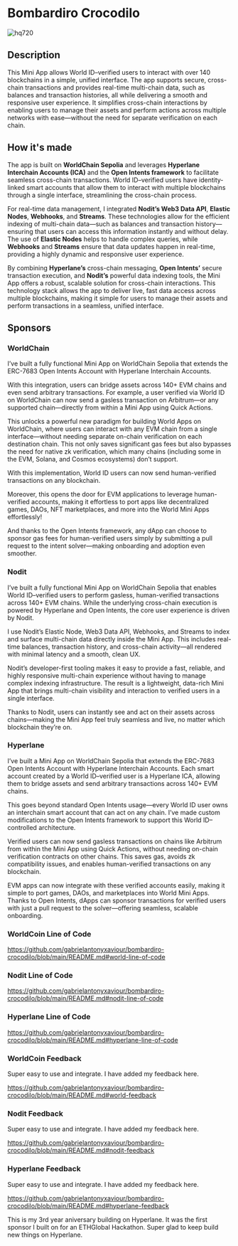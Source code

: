# Bombardiro Crocodilo


![hq720](https://github.com/user-attachments/assets/f3bc02bc-7100-40c8-b2d4-b399c90fd305)

## Description

This Mini App allows World ID–verified users to interact with over 140 blockchains in a simple, unified interface. The app supports secure, cross-chain transactions and provides real-time multi-chain data, such as balances and transaction histories, all while delivering a smooth and responsive user experience. It simplifies cross-chain interactions by enabling users to manage their assets and perform actions across multiple networks with ease—without the need for separate verification on each chain.

## How it's made

The app is built on **WorldChain Sepolia** and leverages **Hyperlane Interchain Accounts (ICA)** and the **Open Intents framework** to facilitate seamless cross-chain transactions. World ID–verified users have identity-linked smart accounts that allow them to interact with multiple blockchains through a single interface, streamlining the cross-chain process.

For real-time data management, I integrated **Nodit’s Web3 Data API**, **Elastic Nodes**, **Webhooks**, and **Streams**. These technologies allow for the efficient indexing of multi-chain data—such as balances and transaction history—ensuring that users can access this information instantly and without delay. The use of **Elastic Nodes** helps to handle complex queries, while **Webhooks** and **Streams** ensure that data updates happen in real-time, providing a highly dynamic and responsive user experience.

By combining **Hyperlane’s** cross-chain messaging, **Open Intents’** secure transaction execution, and **Nodit’s** powerful data indexing tools, the Mini App offers a robust, scalable solution for cross-chain interactions. This technology stack allows the app to deliver live, fast data access across multiple blockchains, making it simple for users to manage their assets and perform transactions in a seamless, unified interface.

## Sponsors

### WorldChain

I’ve built a fully functional Mini App on WorldChain Sepolia that extends the ERC-7683 Open Intents Account with Hyperlane Interchain Accounts.

With this integration, users can bridge assets across 140+ EVM chains and even send arbitrary transactions. For example, a user verified via World ID on WorldChain can now send a gasless transaction on Arbitrum—or any supported chain—directly from within a Mini App using Quick Actions.

This unlocks a powerful new paradigm for building World Apps on WorldChain, where users can interact with any EVM chain from a single interface—without needing separate on-chain verification on each destination chain. This not only saves significant gas fees but also bypasses the need for native zk verification, which many chains (including some in the EVM, Solana, and Cosmos ecosystems) don’t support.

With this implementation, World ID users can now send human-verified transactions on any blockchain.

Moreover, this opens the door for EVM applications to leverage human-verified accounts, making it effortless to port apps like decentralized games, DAOs, NFT marketplaces, and more into the World Mini Apps effortlessly!

And thanks to the Open Intents framework, any dApp can choose to sponsor gas fees for human-verified users simply by submitting a pull request to the intent solver—making onboarding and adoption even smoother.

### Nodit

I’ve built a fully functional Mini App on WorldChain Sepolia that enables World ID–verified users to perform gasless, human-verified transactions across 140+ EVM chains. While the underlying cross-chain execution is powered by Hyperlane and Open Intents, the core user experience is driven by Nodit.

I use Nodit’s Elastic Node, Web3 Data API, Webhooks, and Streams to index and surface multi-chain data directly inside the Mini App. This includes real-time balances, transaction history, and cross-chain activity—all rendered with minimal latency and a smooth, clean UX.

Nodit’s developer-first tooling makes it easy to provide a fast, reliable, and highly responsive multi-chain experience without having to manage complex indexing infrastructure. The result is a lightweight, data-rich Mini App that brings multi-chain visibility and interaction to verified users in a single interface.

Thanks to Nodit, users can instantly see and act on their assets across chains—making the Mini App feel truly seamless and live, no matter which blockchain they’re on.

### Hyperlane

I’ve built a Mini App on WorldChain Sepolia that extends the ERC-7683 Open Intents Account with Hyperlane Interchain Accounts. Each smart account created by a World ID–verified user is a Hyperlane ICA, allowing them to bridge assets and send arbitrary transactions across 140+ EVM chains.

This goes beyond standard Open Intents usage—every World ID user owns an interchain smart account that can act on any chain. I’ve made custom modifications to the Open Intents framework to support this World ID–controlled architecture.

Verified users can now send gasless transactions on chains like Arbitrum from within the Mini App using Quick Actions, without needing on-chain verification contracts on other chains. This saves gas, avoids zk compatibility issues, and enables human-verified transactions on any blockchain.

EVM apps can now integrate with these verified accounts easily, making it simple to port games, DAOs, and marketplaces into World Mini Apps. Thanks to Open Intents, dApps can sponsor transactions for verified users with just a pull request to the solver—offering seamless, scalable onboarding.

### WorldCoin Line of Code

https://github.com/gabrielantonyxaviour/bombardiro-crocodilo/blob/main/README.md#world-line-of-code

### Nodit Line of Code

https://github.com/gabrielantonyxaviour/bombardiro-crocodilo/blob/main/README.md#nodit-line-of-code

### Hyperlane Line of Code

https://github.com/gabrielantonyxaviour/bombardiro-crocodilo/blob/main/README.md#hyperlane-line-of-code

### WorldCoin Feedback

Super easy to use and integrate. I have added my feedback here.

https://github.com/gabrielantonyxaviour/bombardiro-crocodilo/blob/main/README.md#world-feedback

### Nodit Feedback

Super easy to use and integrate. I have added my feedback here.

https://github.com/gabrielantonyxaviour/bombardiro-crocodilo/blob/main/README.md#nodit-feedback

### Hyperlane Feedback

Super easy to use and integrate. I have added my feedback here.

https://github.com/gabrielantonyxaviour/bombardiro-crocodilo/blob/main/README.md#hyperlane-feedback

This is my 3rd year aniversary building on Hyperlane. It was the first sponsor I built on for an ETHGlobal Hackathon. Super glad to keep build new things on Hyperlane.
